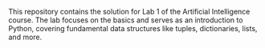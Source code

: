 This repository contains the solution for Lab 1 of the Artificial Intelligence course. The lab focuses on the basics and serves as an introduction to Python, covering fundamental data structures like tuples, dictionaries, lists, and more.
